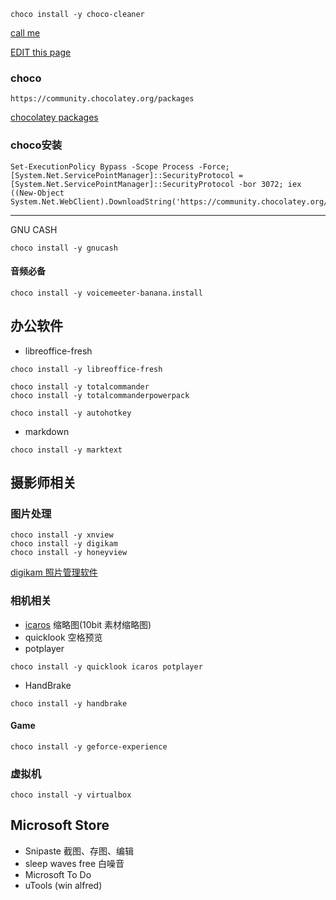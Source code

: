 ```
choco install -y choco-cleaner
```


[call me](https://github.com/winston-y/winston-y.github.io)


[EDIT this page](https://github.com/winston-y/winston-y.github.io/issues/2)

### choco

```
https://community.chocolatey.org/packages
```
[chocolatey packages](https://community.chocolatey.org/packages)

### choco安装

```
Set-ExecutionPolicy Bypass -Scope Process -Force; [System.Net.ServicePointManager]::SecurityProtocol = [System.Net.ServicePointManager]::SecurityProtocol -bor 3072; iex ((New-Object System.Net.WebClient).DownloadString('https://community.chocolatey.org/install.ps1'))
```

---
GNU CASH
```
choco install -y gnucash
```



#### 音频必备

```
choco install -y voicemeeter-banana.install
```


## 办公软件

- libreoffice-fresh
```
choco install -y libreoffice-fresh
```


```
choco install -y totalcommander
choco install -y totalcommanderpowerpack
```

```
choco install -y autohotkey
```


- markdown
```
choco install -y marktext
```


## 摄影师相关

### 图片处理

```
choco install -y xnview
choco install -y digikam
choco install -y honeyview
```

[digikam 照片管理软件](https://www.digikam.org/)
### 相机相关

- [icaros](https://github.com/Xanashi/Icaros) 缩略图(10bit 素材缩略图)
- quicklook 空格预览
- potplayer

```
choco install -y quicklook icaros potplayer
```



- HandBrake
```
choco install -y handbrake
```


#### Game

```
choco install -y geforce-experience
```

### 虚拟机

```
choco install -y virtualbox
```




## Microsoft Store

- Snipaste    截图、存图、编辑
- sleep waves free 白噪音
- Microsoft To Do
- uTools (win alfred)